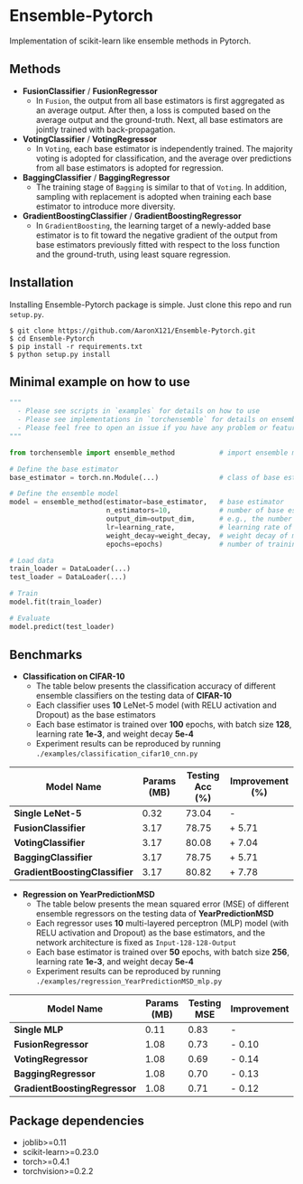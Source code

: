 # Ensemble-Pytorch
Implementation of scikit-learn like ensemble methods in Pytorch.

## Methods
* **FusionClassifier** / **FusionRegressor**
  * In `Fusion`, the output from all base estimators is first aggregated as an average output. After then, a loss is computed based on the average output and the ground-truth. Next, all base estimators are jointly trained with back-propagation.
* **VotingClassifier** / **VotingRegressor**
  * In `Voting`, each base estimator is independently trained. The majority voting is adopted for classification, and the average over predictions from all base estimators is adopted for regression.
* **BaggingClassifier** / **BaggingRegressor**
  * The training stage of `Bagging` is similar to that of `Voting`. In addition, sampling with replacement is adopted when training each base estimator to introduce more diversity.
* **GradientBoostingClassifier** / **GradientBoostingRegressor**
  * In `GradientBoosting`, the learning target of a newly-added base estimator is to fit toward the negative gradient of the output from base estimators previously fitted with respect to the loss function and the ground-truth, using least square regression.

## Installation

Installing Ensemble-Pytorch package is simple. Just clone this repo and run `setup.py`.

```
$ git clone https://github.com/AaronX121/Ensemble-Pytorch.git
$ cd Ensemble-Pytorch
$ pip install -r requirements.txt
$ python setup.py install
```

## Minimal example on how to use
```python
"""
  - Please see scripts in `examples` for details on how to use
  - Please see implementations in `torchensemble` for details on ensemble methods
  - Please feel free to open an issue if you have any problem or feature request
"""

from torchensemble import ensemble_method           # import ensemble method (e.g., VotingClassifier)

# Define the base estimator
base_estimator = torch.nn.Module(...)               # class of base estimaotr (e.g., CNN)

# Define the ensemble model
model = ensemble_method(estimator=base_estimator,   # base estimator
                        n_estimators=10,            # number of base estimators
                        output_dim=output_dim,      # e.g., the number of classes for classification
                        lr=learning_rate,           # learning rate of the optimizer
                        weight_decay=weight_decay,  # weight decay of model parameters
                        epochs=epochs)              # number of training epochs

# Load data
train_loader = DataLoader(...)
test_loader = DataLoader(...)

# Train
model.fit(train_loader)

# Evaluate
model.predict(test_loader)
```

## Benchmarks

* **Classification on CIFAR-10**
  * The table below presents the classification accuracy of different ensemble classifiers on the testing data of **CIFAR-10**
  * Each classifier uses **10** LeNet-5 model (with RELU activation and Dropout) as the base estimators
  * Each base estimator is trained over **100** epochs, with batch size **128**, learning rate **1e-3**, and weight decay **5e-4**
  * Experiment results can be reproduced by running `./examples/classification_cifar10_cnn.py`

| Model Name | Params (MB) | Testing Acc (%) | Improvement (%) |
| ------ | ------ | ------  | ------ |
| **Single LeNet-5** | 0.32 | 73.04 | - |
| **FusionClassifier** | 3.17 | 78.75 | + 5.71 |
| **VotingClassifier** | 3.17 | 80.08 | + 7.04 |
| **BaggingClassifier** | 3.17 | 78.75 | + 5.71 |
| **GradientBoostingClassifier** | 3.17 | 80.82 | + 7.78 |

* **Regression on YearPredictionMSD**
  * The table below presents the mean squared error (MSE) of different ensemble regressors on the testing data of **YearPredictionMSD**
  * Each regressor uses **10** multi-layered perceptron (MLP) model (with RELU activation and Dropout) as the base estimators, and the network architecture is fixed as `Input-128-128-Output`
  * Each base estimator is trained over **50** epochs, with batch size **256**, learning rate **1e-3**, and weight decay **5e-4**
  * Experiment results can be reproduced by running `./examples/regression_YearPredictionMSD_mlp.py`

| Model Name | Params (MB) | Testing MSE | Improvement |
| ------ | ------ | ------  | ------ |
| **Single MLP** | 0.11 | 0.83 | - |
| **FusionRegressor** | 1.08 | 0.73 | - 0.10 |
| **VotingRegressor** | 1.08 | 0.69 | - 0.14 |
| **BaggingRegressor** | 1.08 | 0.70 | - 0.13 |
| **GradientBoostingRegressor** | 1.08 | 0.71 | - 0.12 |

## Package dependencies
* joblib>=0.11
* scikit-learn>=0.23.0
* torch>=0.4.1
* torchvision>=0.2.2
